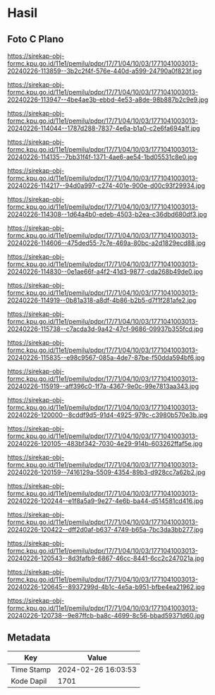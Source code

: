# Hasil

## Foto C Plano

https://sirekap-obj-formc.kpu.go.id/11e1/pemilu/pdpr/17/71/04/10/03/1771041003013-20240226-113859--3b2c2f4f-576e-440d-a599-24790a0f823f.jpg

https://sirekap-obj-formc.kpu.go.id/11e1/pemilu/pdpr/17/71/04/10/03/1771041003013-20240226-113947--4be4ae3b-ebbd-4e53-a8de-98b887b2c9e9.jpg

https://sirekap-obj-formc.kpu.go.id/11e1/pemilu/pdpr/17/71/04/10/03/1771041003013-20240226-114044--1787d288-7837-4e6a-b1a0-c2e6fa694a1f.jpg

https://sirekap-obj-formc.kpu.go.id/11e1/pemilu/pdpr/17/71/04/10/03/1771041003013-20240226-114135--7bb31f4f-1371-4ae6-ae54-1bd05531c8e0.jpg

https://sirekap-obj-formc.kpu.go.id/11e1/pemilu/pdpr/17/71/04/10/03/1771041003013-20240226-114217--94d0a997-c274-401e-900e-d00c93f29934.jpg

https://sirekap-obj-formc.kpu.go.id/11e1/pemilu/pdpr/17/71/04/10/03/1771041003013-20240226-114308--1d64a4b0-edeb-4503-b2ea-c36dbd680df3.jpg

https://sirekap-obj-formc.kpu.go.id/11e1/pemilu/pdpr/17/71/04/10/03/1771041003013-20240226-114606--475ded55-7c7e-469a-80bc-a2d1829ecd88.jpg

https://sirekap-obj-formc.kpu.go.id/11e1/pemilu/pdpr/17/71/04/10/03/1771041003013-20240226-114830--0e1ae66f-a4f2-41d3-9877-cda268b49de0.jpg

https://sirekap-obj-formc.kpu.go.id/11e1/pemilu/pdpr/17/71/04/10/03/1771041003013-20240226-114919--0b81a318-a8df-4b86-b2b5-d7f1f281afe2.jpg

https://sirekap-obj-formc.kpu.go.id/11e1/pemilu/pdpr/17/71/04/10/03/1771041003013-20240226-115738--c7acda3d-9a42-47cf-9686-09937b355fcd.jpg

https://sirekap-obj-formc.kpu.go.id/11e1/pemilu/pdpr/17/71/04/10/03/1771041003013-20240226-115835--e98c9567-085a-4de7-87be-f50dda594bf6.jpg

https://sirekap-obj-formc.kpu.go.id/11e1/pemilu/pdpr/17/71/04/10/03/1771041003013-20240226-115919--aff396c0-1f7a-4367-9e0c-99e7813aa343.jpg

https://sirekap-obj-formc.kpu.go.id/11e1/pemilu/pdpr/17/71/04/10/03/1771041003013-20240226-120000--8cddf9d5-91d4-4925-979c-c3980b570e3b.jpg

https://sirekap-obj-formc.kpu.go.id/11e1/pemilu/pdpr/17/71/04/10/03/1771041003013-20240226-120105--483bf342-7030-4e29-914b-603262ffaf5e.jpg

https://sirekap-obj-formc.kpu.go.id/11e1/pemilu/pdpr/17/71/04/10/03/1771041003013-20240226-120159--7416129a-5509-4354-89b3-d928cc7a62b2.jpg

https://sirekap-obj-formc.kpu.go.id/11e1/pemilu/pdpr/17/71/04/10/03/1771041003013-20240226-120244--e1f8a5a9-9e27-4e6b-ba44-d514581cd416.jpg

https://sirekap-obj-formc.kpu.go.id/11e1/pemilu/pdpr/17/71/04/10/03/1771041003013-20240226-120422--dff2d0af-b637-4749-b65a-7bc3da3bb277.jpg

https://sirekap-obj-formc.kpu.go.id/11e1/pemilu/pdpr/17/71/04/10/03/1771041003013-20240226-120543--8d3fafb9-6867-46cc-8441-6cc2c247021a.jpg

https://sirekap-obj-formc.kpu.go.id/11e1/pemilu/pdpr/17/71/04/10/03/1771041003013-20240226-120645--8937299d-4b1c-4e5a-b951-bfbe4ea21962.jpg

https://sirekap-obj-formc.kpu.go.id/11e1/pemilu/pdpr/17/71/04/10/03/1771041003013-20240226-120738--9e87ffcb-ba8c-4699-8c56-bbad59371d60.jpg


## Metadata

| Key        | Value               |
| ---------- | ------------------- |
| Time Stamp | 2024-02-26 16:03:53 |
| Kode Dapil | 1701                |



